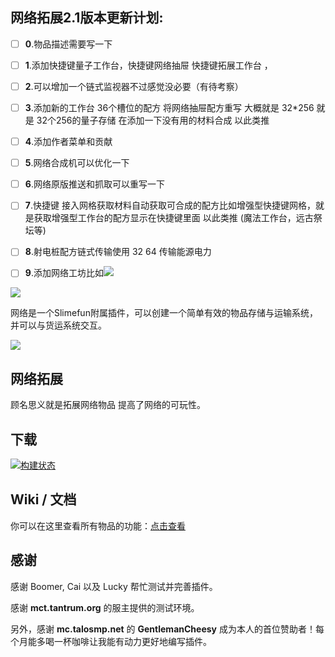 ## 网络拓展2.1版本更新计划:
- [ ] **0**.物品描述需要写一下
- [ ] **1**.添加快捷键量子工作台，快捷键网络抽屉  快捷键拓展工作台 ， 
- [ ] **2**.可以增加一个链式监视器不过感觉没必要（有待考察）
- [ ] **3**.添加新的工作台 36个槽位的配方 将网络抽屉配方重写 大概就是 
32*256 就是 32个256的量子存储 在添加一下没有用的材料合成 以此类推
- [ ] **4**.添加作者菜单和贡献
- [ ] **5**.网络合成机可以优化一下
- [ ] **6**.网络原版推送和抓取可以重写一下
- [ ] **7**.快捷键 接入网格获取材料自动获取可合成的配方比如增强型快捷键网格，就是获取增强型工作台的配方显示在快捷键里面 以此类推 (魔法工作台，远古祭坛等)
- [ ] **8**.射电桩配方链式传输使用 32 64 传输能源电力
- [ ] **9**.添加网络工坊比如![](https://cdn.jsdelivr.net/gh/SlimefunGuguProject/Networks@master/images/wiki/gonfang.png)


![](https://cdn.jsdelivr.net/gh/SlimefunGuguProject/Networks@master/images/logo/logo_large.png)

网络是一个Slimefun附属插件，可以创建一个简单有效的物品存储与运输系统，并可以与货运系统交互。

![](https://cdn.jsdelivr.net/gh/SlimefunGuguProject/Networks@master/images/wiki/setup.png)

## 网络拓展
顾名思义就是拓展网络物品 提高了网络的可玩性。

## 下载

[![构建状态](https://builds.guizhanss.com/api/badge/SlimefunGuguProject/Networks/master/latest)](https://builds.guizhanss.com/SlimefunGuguProject/Networks/master)

## Wiki / 文档

你可以在这里查看所有物品的功能：[点击查看](https://slimefun-addons-wiki.guizhanss.cn/networks/)

## 感谢

感谢 Boomer, Cai 以及 Lucky 帮忙测试并完善插件。

感谢 **mct.tantrum.org** 的服主提供的测试环境。

另外，感谢 **mc.talosmp.net** 的 **GentlemanCheesy** 成为本人的首位赞助者！每个月能多喝一杯咖啡让我能有动力更好地编写插件。
